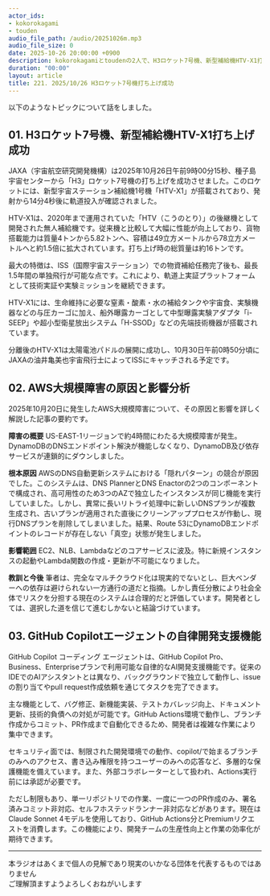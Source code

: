 ```yaml
---
actor_ids:
- kokorokagami
- touden
audio_file_path: /audio/20251026m.mp3
audio_file_size: 0
date: 2025-10-26 20:00:00 +0900
description: kokorokagamiとtoudenの2人で、H3ロケット7号機、新型補給機HTV-X1打ち上げ成功、AWS大規模障害の原因と影響分析 など について話しました。
duration: "00:00"
layout: article
title: 221. 2025/10/26 H3ロケット7号機打ち上げ成功
---
```


以下のようなトピックについて話をしました。

## 01. H3ロケット7号機、新型補給機HTV-X1打ち上げ成功

JAXA（宇宙航空研究開発機構）は2025年10月26日午前9時00分15秒、種子島宇宙センターから「H3」ロケット7号機の打ち上げを成功させました。このロケットには、新型宇宙ステーション補給機1号機「HTV-X1」が搭載されており、発射から14分4秒後に軌道投入が確認されました。

HTV-X1は、2020年まで運用されていた「HTV（こうのとり）」の後継機として開発された無人補給機です。従来機と比較して大幅に性能が向上しており、貨物搭載能力は質量4トンから5.82トンへ、容積は49立方メートルから78立方メートルへと約1.5倍に拡大されています。打ち上げ時の総質量は約16トンです。

最大の特徴は、ISS（国際宇宙ステーション）での物資補給任務完了後も、最長1.5年間の単独飛行が可能な点です。これにより、軌道上実証プラットフォームとして技術実証や実験ミッションを継続できます。

HTV-X1には、生命維持に必要な窒素・酸素・水の補給タンクや宇宙食、実験機器などの与圧カーゴに加え、船外曝露カーゴとして中型曝露実験アダプタ「i-SEEP」や超小型衛星放出システム「H-SSOD」などの先端技術機器が搭載されています。

分離後のHTV-X1は太陽電池パドルの展開に成功し、10月30日午前0時50分頃にJAXAの油井亀美也宇宙飛行士によってISSにキャッチされる予定です。

## 02. AWS大規模障害の原因と影響分析

2025年10月20日に発生したAWS大規模障害について、その原因と影響を詳しく解説した記事の要約です。

**障害の概要**
US-EAST-1リージョンで約4時間にわたる大規模障害が発生。DynamoDBのDNSエンドポイント解決が機能しなくなり、DynamoDB及び依存サービスが連鎖的にダウンしました。

**根本原因**
AWSのDNS自動更新システムにおける「隠れパターン」の競合が原因でした。このシステムは、DNS PlannerとDNS Enactorの2つのコンポーネントで構成され、高可用性のため3つのAZで独立したインスタンスが同じ機能を実行していました。しかし、異常に長いリトライ処理中に新しいDNSプランが複数生成され、古いプランが適用された直後にクリーンアッププロセスが作動し、現行DNSプランを削除してしまいました。結果、Route 53にDynamoDBエンドポイントのレコードが存在しない「真空」状態が発生しました。

**影響範囲**
EC2、NLB、Lambdaなどのコアサービスに波及。特に新規インスタンスの起動やLambda関数の作成・更新が不可能になりました。

**教訓と今後**
筆者は、完全なマルチクラウド化は現実的でないとし、巨大ベンダーへの依存は避けられない一方通行の道だと指摘。しかし責任分散により社会全体でリスクを分担する現在のシステムは合理的だと評価しています。開発者としては、選択した道を信じて進むしかないと結論づけています。

## 03. GitHub Copilotエージェントの自律開発支援機能

GitHub Copilot コーディング エージェントは、GitHub Copilot Pro、Business、Enterpriseプランで利用可能な自律的なAI開発支援機能です。従来のIDEでのAIアシスタントとは異なり、バックグラウンドで独立して動作し、issueの割り当てやpull request作成依頼を通じてタスクを完了できます。

主な機能として、バグ修正、新機能実装、テストカバレッジ向上、ドキュメント更新、技術的負債への対処が可能です。GitHub Actions環境で動作し、ブランチ作成からコミット、PR作成まで自動化できるため、開発者は複雑な作業により集中できます。

セキュリティ面では、制限された開発環境での動作、copilot/で始まるブランチのみへのアクセス、書き込み権限を持つユーザーのみへの応答など、多層的な保護機能を備えています。また、外部コラボレーターとして扱われ、Actions実行前には承認が必要です。

ただし制限もあり、単一リポジトリでの作業、一度に一つのPR作成のみ、署名済みコミット非対応、セルフホステッドランナー非対応などがあります。現在はClaude Sonnet 4モデルを使用しており、GitHub Actions分とPremiumリクエストを消費します。この機能により、開発チームの生産性向上と作業の効率化が期待できます。


___

本ラジオはあくまで個人の見解であり現実のいかなる団体を代表するものではありません  
ご理解頂ますようよろしくおねがいします  
